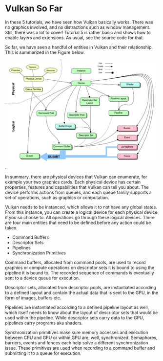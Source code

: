 Vulkan So Far
=============

In these 5 tutorials, we have seen how Vulkan basically works.  There was no
graphics involved, and no distractions such as window management.  Still, there
was a lot to cover!  Tutorial 5 is rather basic and shows how to enable layers
and extensions.  As usual, see the source code for that.

So far, we have seen a handful of entities in Vulkan and their relationship.
This is summarized in the Figure below.

![Vulkan objects and their relationships](vulkan-objects.svg).

In summary, there are physical devices that Vulkan can enumerate, for example
your two graphics cards.  Each physical device has certain properties, features
and capabilities that Vulkan can tell you about.  The device performs actions
from queues, and each queue family supports a set of operations, such as
graphics or computation.

Vulkan needs to be instanced, which allows it to not have any global states.
From this instance, you can create a logical device for each physical device if
you so choose to.  All operations go through these logical devices.  There are
four main entities that need to be defined before any action could be taken.

- Command Buffers
- Descriptor Sets
- Pipelines
- Synchronization Primitives

Command buffers, allocated from command pools, are used to record graphics or
compute operations on descriptor sets it is bound to using the pipeline it is
bound to.  The recorded sequence of commands is eventually sent to a device
queue for execution.

Descriptor sets, allocated from descriptor pools, are instantiated according to
a defined layout and contain the actual data that is sent to the GPU, in the
form of images, buffers etc.

Pipelines are instantiated according to a defined pipeline layout as well,
which itself needs to know about the layout of descriptor sets that would be
used within the pipeline.  While descriptor sets carry data to the GPU,
pipelines carry programs aka shaders.

Synchronization primitives make sure memory accesses and execution between CPU
and GPU or within GPU are, well, synchronized.  Semaphores, barriers, events
and fences each help solve a different synchronization issue.  These primitives
are used when recording to a command buffer and submitting it to a queue for
execution.
